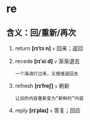 # re

## 含义：回/重新/再次

1. return **[rɪˈtɜːn]** `v` 回来；返回

2. recede **[rɪˈsiːd]** `v` 渐渐退去

   ```
   一个海浪打过来，又慢慢退回去
   ```

3. refresh **[rɪˈfreʃ]** `v` 刷新

   ```
   让旧的内容重新变为“新鲜的”内容
   ```

4. reply **[rɪˈplaɪ]** `v` 答复；回应

